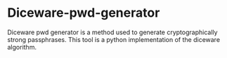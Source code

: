 # Diceware-pwd-generator

Diceware pwd generator is a method used to generate cryptographically strong passphrases.
This tool is a python implementation of the diceware algorithm.


